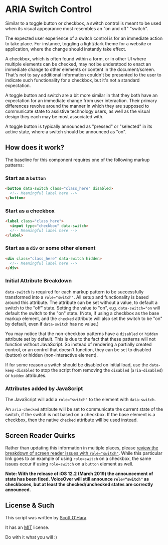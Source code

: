 # ARIA Switch Control
Similar to a toggle button or checkbox, a switch control is meant to be used when its visual appearance most resembles an "on and off" "switch".  

The expected user experience of a switch control is for an immediate action to take place. For instance, toggling a light/dark theme for a website or application, where the change should instantly take effect. 

A checkbox, which is often found within a form, or in other UI where multiple elements can be checked, may not be understood to enact an immediate change to other elements or content in the document/screen. That's not to say additional information couldn't be presented to the user to indicate such functionality for a checkbox, but it's not a standard expectation.  

A toggle button and switch are a bit more similar in that they both have an expectation for an immediate change from user interaction. Their primary differences revolve around the manner in which they are supposed to communicate state to assistive technology users, as well as the visual design they each may be most associated with.

A toggle button is typically announced as "pressed" or "selected" in its active state, where a switch should be announced as "on".  


## How does it work?
The baseline for this component requires one of the following markup patterns:

### Start as a `button`
```html
<button data-switch class="class_here" disabled>
  <!-- Meaningful label here -->
</button>
```

### Start as a checkbox
```html
<label class="class_here">
  <input type="checkbox" data-switch>
  <!-- Meaningful label here -->
</label>
```

### Start as a `div` or some other element
```html
<div class="class_here" data-switch hidden>
  <!-- Meaningful label here -->
</div>
```

### Initial Attribute Breakdown
`data-switch` is required for each markup pattern to be successfully transformed into a `role="switch"`. All setup and functionality is based around this attribute.  The attribute can be set without a value, to default a switch to the "off" state.  Setting the value to "on", e.g. `data-switch="on` will default the switch to the "on" state. (Note, if using a checkbox as the base markup element, and the `checked` attribute will also set the switch to be "on" by default, even if `data-switch` has no value.)

You may notice that the non-checkbox patterns have a `disabled` or `hidden` attribute set by default.  This is due to the fact that these patterns will not function without JavaScript. So instead of rendering a partially created control, or an control that doesn't function, they can be set to disabled (button) or hidden (non-interactive element).

If for some reason a switch should be disabled on initial load, use the `data-keep-disabled` to stop the script from removing the `disabled` (`aria-disabled`) or `hidden` attributes.

### Attributes added by JavaScript
The JavaScript will add a `role="switch"` to the element with `data-switch`.  

An `aria-checked` attribute will be set to communicate the current state of the switch, if the switch is not based on a checkbox. If the base element is a checkbox, then the native `checked` attribute will be used instead.


## Screen Reader Quirks
Rather than updating this information in multiple places, please [review the breakdown of screen reader issues with `role="switch"`](https://scottaohara.github.io/a11y_styled_form_controls/src/checkbox--switch/#affects_on_sr).  While this particular link goes to an example of using `role=switch` on a checkbox, the same issues occur if using `role=switch` on a `button` element as well.

**Note: With the release of iOS 12.2 (March 2019) the announcement of state has been fixed. VoiceOver will still announce `role="switch"` as checkboxes, but at least the checked/unchecked states are correctly announced.**

## License & Such
This script was written by [Scott O'Hara](https://twitter.com/scottohara).

It has an [MIT](https://github.com/scottaohara/aria-switch-button/blob/master/LICENSE) license.

Do with it what you will :)
